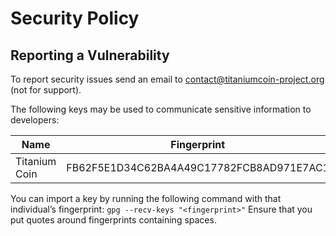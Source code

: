 # Security Policy

## Reporting a Vulnerability

To report security issues send an email to contact@titaniumcoin-project.org (not for support).

The following keys may be used to communicate sensitive information to developers:

| Name           | Fingerprint                                          |
|----------------|------------------------------------------------------|
| Titanium Coin  | FB62F5E1D34C62BA4A49C17782FCB8AD971E7AC1             |

You can import a key by running the following command with that individual’s fingerprint: `gpg --recv-keys "<fingerprint>"` Ensure that you put quotes around fingerprints containing spaces.

